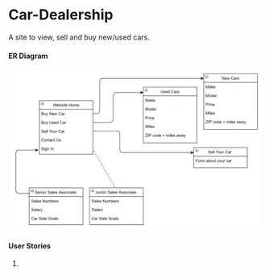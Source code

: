 # Car-Dealership
A site to view, sell and buy new/used cars. 

#### ER Diagram 
![](Car_Dealership_Diagram.png)

#### User Stories 
1.
